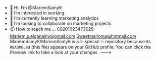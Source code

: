 - 👋 Hi, I’m @MariemSamy9
- 👀 I’m interested in working 
- 🌱 I’m currently learning marketing analytics 
- 💞️ I’m looking to collaborate on marketing projects
- 📫 How to reach me ...
00201023473029
Mariem.s.elganainy@gmail.com
Sweetmarioma@hotmail.com
MariemSamy9/MariemSamy9 is a ✨ special ✨ repository because its `README.md` (this file) appears on your GitHub profile.
You can click the Preview link to take a look at your changes.
--->
